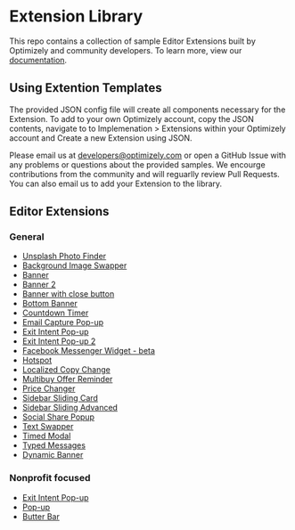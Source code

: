 # Extension Library

This repo contains a collection of sample Editor Extensions built by Optimizely and community developers. To learn more, view our [documentation](https://developers.optimizely.com/x/extensions/).

## Using Extention Templates

The provided JSON config file will create all components necessary for the Extension. To add to your own Optimizely account, copy the JSON contents, navigate to to Implemenation > Extensions within your Optimizely account and Create a new Extension using JSON.

Please email us at developers@optimizely.com or open a GitHub Issue with any problems or questions about the provided samples. We encourge contributions from the community and will reguarlly review Pull Requests. You can also email us to add your Extension to the library.

## Editor Extensions

### General
* [Unsplash Photo Finder](https://github.com/optimizely/extension-library/blob/master/Extensions/Editor%20Extensions/Unsplash%20Photo%20Finder)
* [Background Image Swapper](https://github.com/optimizely/addons-library/tree/master/Extensions/Editor%20Extensions/Background%20Image%20Swapper)
* [Banner](https://github.com/optimizely/extension-library/tree/master/Extensions/Editor%20Extensions/Banner)
* [Banner 2](https://github.com/optimizely/extension-library/tree/master/Extensions/Editor%20Extensions/Banner%202)
* [Banner with close button](https://github.com/optimizely/addons-library/tree/master/Extensions/Editor%20Extensions/Banner%20with%20close%20button)
* [Bottom Banner](https://github.com/optimizely/extension-library/tree/master/Extensions/Editor%20Extensions/Bottom%20Banner)
* [Countdown Timer](https://github.com/optimizely/extension-library/tree/master/Extensions/Editor%20Extensions/Countdown%20Timer)
* [Email Capture Pop-up](https://github.com/optimizely/extension-library/tree/master/Extensions/Editor%20Extensions/Email%20Capture%20Pop-up)
* [Exit Intent Pop-up](https://github.com/optimizely/extension-library/tree/master/Extensions/Editor%20Extensions/Exit%20Intent%20Pop-up)
* [Exit Intent Pop-up 2](https://github.com/optimizely/extension-library/tree/master/Extensions/Editor%20Extensions/Exit%20Intent%20Pop-up%202)
* [Facebook Messenger Widget - beta](https://github.com/optimizely/extension-library/tree/master/Extensions/Editor%20Extensions/Facebook%20Messenger%20Widget%20-%20beta)
* [Hotspot](https://github.com/optimizely/extension-library/tree/master/Extensions/Editor%20Extensions/Hotspot)
* [Localized Copy Change](https://github.com/optimizely/extension-library/tree/master/Extensions/Editor%20Extensions/Localized%20Copy%20Change)
* [Multibuy Offer Reminder](https://github.com/optimizely/addons-library/tree/master/Extensions/Editor%20Extensions/Multibuy%20Offer%20Reminder)
* [Price Changer](https://github.com/optimizely/addons-library/tree/master/Extensions/Editor%20Extensions/Price%20Changer)
* [Sidebar Sliding Card](https://github.com/optimizely/extension-library/tree/master/Extensions/Editor%20Extensions/Sidebar%20Sliding%20Card)
* [Sidebar Sliding Advanced](https://github.com/optimizely/extension-library/tree/master/Extensions/Editor%20Extensions/Sliding%20Card%20Advanced)
* [Social Share Popup](https://github.com/optimizely/addons-library/tree/master/Extensions/Editor%20Extensions/Social%20Share%20Popup)
* [Text Swapper](https://github.com/optimizely/addons-library/tree/master/Extensions/Editor%20Extensions/Text%20Swapper)
* [Timed Modal](https://github.com/optimizely/extension-library/tree/master/Extensions/Editor%20Extensions/Timed%20Modal)
* [Typed Messages](https://github.com/optimizely/extension-library/tree/master/Extensions/Editor%20Extensions/Typed%20Messages)
* [Dynamic Banner](https://github.com/optimizely/extension-library/tree/master/Extensions/Editor%20Extensions/Dynamic%20Banner)


### Nonprofit focused
* [Exit Intent Pop-up](https://optimizely.github.io/jess/extensions/exit-popup.html)
* [Pop-up](https://optimizely.github.io/jess/extensions/popup.html)
* [Butter Bar](https://optimizely.github.io/jess/extensions/butterbar.html)

